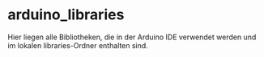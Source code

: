 # arduino_libraries

Hier liegen alle Bibliotheken, die in der Arduino IDE verwendet werden und im lokalen libraries-Ordner enthalten sind. 